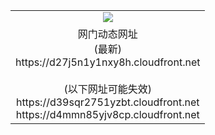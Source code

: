 ﻿<table>
  <tr></tr>
  <tr><td colspan=2 align=center><img src="https://d27j5n1y1nxy8h.cloudfront.net/Up/oGate.jpg" /></td></tr>
  <tr><td colspan=2 align=center>网门动态网址<br/>(最新)
<br>https://d27j5n1y1nxy8h.cloudfront.net
<br/><br/>(以下网址可能失效)
<br>https://d39sqr2751yzbt.cloudfront.net
<br>https://d4mmn85yjv8cp.cloudfront.net
    </td>
  </tr>
</table>
